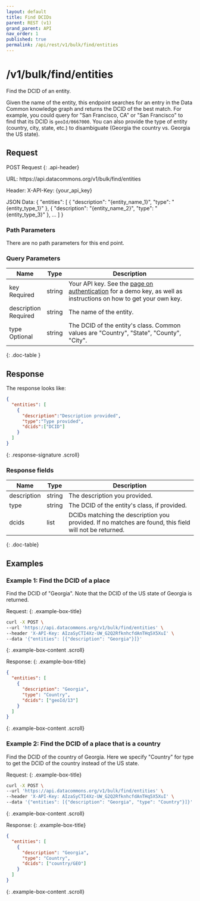 ```yaml
---
layout: default
title: Find DCIDs
parent: REST (v1)
grand_parent: API
nav_order: 1
published: true
permalink: /api/rest/v1/bulk/find/entities
---
```


# /v1/bulk/find/entities

Find the DCID of an entity.

Given the name of the entity, this endpoint searches for an entry in the Data Common knowledge graph and returns the DCID of the best match. For example, you could query for "San Francisco, CA" or "San Francisco" to find that its DCID is `geoId/0667000`. You can also provide the type of entity (country, city, state, etc.) to disambiguate (Georgia the country vs. Georgia the US state).

## Request

POST Request
{: .api-header}

<div class="api-signature">
URL:
https://api.datacommons.org/v1/bulk/find/entities

Header:
X-API-Key: {your_api_key}

JSON Data:
{
  "entities": [
    {
        "description": "{entity_name_1}",
        "type": "{entity_type_1}"
    },
    {
        "description": "{entity_name_2}",
        "type": "{entity_type_3}"
    },
    ...
  ]
}
</div>
<script src="/assets/js/syntax_highlighting.js"></script>

### Path Parameters

There are no path parameters for this end point.

### Query Parameters

| Name                                                     | Type   | Description                                                                                                                                                     |
| -------------------------------------------------------- | ------ | --------------------------------------------------------------------------------------------------------------------------------------------------------------- |
| key <br /> <required-tag>Required</required-tag>         | string | Your API key. See the [page on authentication](/api/rest/v1/getting_started#authentication) for a demo key, as well as instructions on how to get your own key. |
| description <br /> <required-tag>Required</required-tag> | string | The name of the entity.                                                                                                                                         |
| type <br /> <optional-tag>Optional</optional-tag>        | string | The DCID of the entity's class. Common values are "Country", "State", "County", "City".                                                                         |
{: .doc-table }

## Response

The response looks like:

```json
{
  "entities": [
    {
      "description":"Description provided",
      "type":"Type provided",
      "dcids":["DCID"]
    }
  ]
}
```
{: .response-signature .scroll}

### Response fields

| Name        | Type   | Description                                                                                            |
| ----------- | ------ | ------------------------------------------------------------------------------------------------------ |
| description | string | The description you provided.                                                                          |
| type        | string | The DCID of the entity's class, if provided.                                                           |
| dcids       | list   | DCIDs matching the description you provided. If no matches are found, this field will not be returned. |
{: .doc-table}

## Examples

### Example 1: Find the DCID of a place

Find the DCID of "Georgia". Note that the DCID of the US state of Georgia is returned.

Request:
{: .example-box-title}

```bash
curl -X POST \
--url 'https://api.datacommons.org/v1/bulk/find/entities' \
--header 'X-API-Key: AIzaSyCTI4Xz-UW_G2Q2RfknhcfdAnTHq5X5XuI' \
--data '{"entities": [{"description": "Georgia"}]}'
```
{: .example-box-content .scroll}

Response:
{: .example-box-title}

```json
{
  "entities": [
    {
      "description": "Georgia",
      "type": "Country",
      "dcids": ["geoId/13"]
    }
  ]
}
```
{: .example-box-content .scroll}

### Example 2: Find the DCID of a place that is a country

Find the DCID of the country of Georgia. Here we specify "Country" for type to get the DCID of the country instead of the US state.

Request:
{: .example-box-title}

```bash
curl -X POST \
--url 'https://api.datacommons.org/v1/bulk/find/entities' \
--header 'X-API-Key: AIzaSyCTI4Xz-UW_G2Q2RfknhcfdAnTHq5X5XuI' \
--data '{"entities": [{"description": "Georgia", "type": "Country"}]}'
```
{: .example-box-content .scroll}

Response:
{: .example-box-title}

```json
{
  "entities": [
    {
      "description": "Georgia",
      "type": "Country",
      "dcids": ["country/GEO"]
    }
  ]
}
```
{: .example-box-content .scroll}
